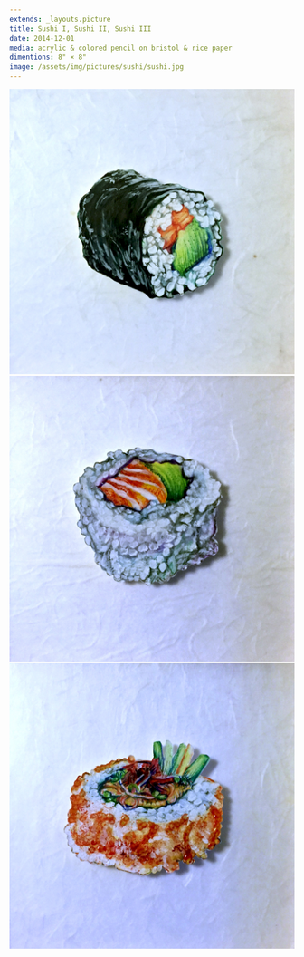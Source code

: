 ```yaml
---
extends: _layouts.picture
title: Sushi I, Sushi II, Sushi III
date: 2014-12-01
media: acrylic & colored pencil on bristol & rice paper
dimentions: 8" × 8"
image: /assets/img/pictures/sushi/sushi.jpg
---
```


<div class="grid gap-px grid-cols-6">
    <img loading="lazy" class="col-span-6" src="/assets/img/pictures/sushi/sushi-i.jpg">
    <img loading="lazy" class="col-span-6" src="/assets/img/pictures/sushi/sushi-ii.jpg">
    <img loading="lazy" class="col-span-6" src="/assets/img/pictures/sushi/sushi-iii.jpg">
</div>
